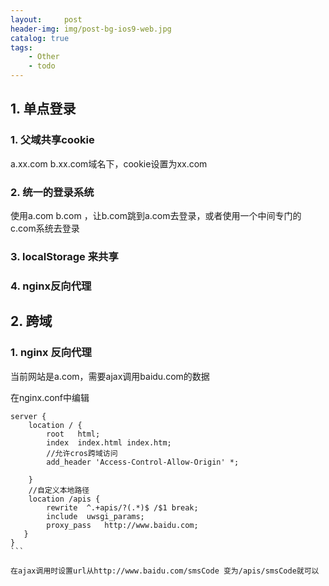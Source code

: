 ```yaml
---
layout:     post
header-img: img/post-bg-ios9-web.jpg
catalog: true
tags:
    - Other
    - todo
---
```


## 1. 单点登录
### 1. 父域共享cookie
a.xx.com b.xx.com域名下，cookie设置为xx.com

### 2. 统一的登录系统
使用a.com b.com ，让b.com跳到a.com去登录，或者使用一个中间专门的c.com系统去登录

### 3. localStorage 来共享

### 4. nginx反向代理



## 2. 跨域
### 1. nginx 反向代理
当前网站是a.com，需要ajax调用baidu.com的数据

在nginx.conf中编辑

``````
server {
    location / {
        root   html;
        index  index.html index.htm;
        //允许cros跨域访问
        add_header 'Access-Control-Allow-Origin' *;

    }
    //自定义本地路径
    location /apis {
        rewrite  ^.+apis/?(.*)$ /$1 break;
        include  uwsgi_params;
        proxy_pass   http://www.baidu.com;
   }
}
```

在ajax调用时设置url从http://www.baidu.com/smsCode 变为/apis/smsCode就可以
